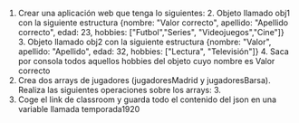 1. Crear una aplicación web que tenga lo siguientes:
	2. Objeto llamado obj1 con la siguiente estructura {nombre: "Valor correcto", apellido: "Apellido correcto", edad: 23, hobbies: ["Futbol","Series", "Videojuegos","Cine"]}
	3. Objeto llamado obj2 con la siguiente estructura {nombre: "Valor", apellido: "Apellido", edad: 32, hobbies: ["Lectura", "Televisión"]}
	4. Saca por consola todos aquellos hobbies del objeto cuyo nombre es Valor correcto
2. Crea dos arrays de jugadores (jugadoresMadrid y jugadoresBarsa). Realiza las siguientes operaciones sobre los arrays:
	3. 
5. Coge el link de classroom y guarda todo el contenido del json en una variable llamada temporada1920